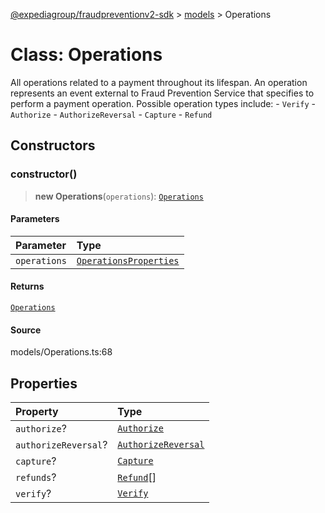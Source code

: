 [@expediagroup/fraudpreventionv2-sdk](../../index.md) > [models](../index.md) > Operations

# Class: Operations

All operations related to a payment throughout its lifespan. An operation represents an event external to Fraud Prevention Service that specifies to perform a payment operation. Possible operation types include: - `Verify` - `Authorize` - `AuthorizeReversal` - `Capture` - `Refund`

## Constructors

### constructor()

> **new Operations**(`operations`): [`Operations`](class.Operations.md)

#### Parameters

| Parameter    | Type                                                                      |
| :----------- | :------------------------------------------------------------------------ |
| `operations` | [`OperationsProperties`](../interfaces/interface.OperationsProperties.md) |

#### Returns

[`Operations`](class.Operations.md)

#### Source

models/Operations.ts:68

## Properties

| Property             | Type                                              |
| :------------------- | :------------------------------------------------ |
| `authorize`?         | [`Authorize`](class.Authorize.md)                 |
| `authorizeReversal`? | [`AuthorizeReversal`](class.AuthorizeReversal.md) |
| `capture`?           | [`Capture`](class.Capture.md)                     |
| `refunds`?           | [`Refund`](class.Refund.md)[]                     |
| `verify`?            | [`Verify`](class.Verify.md)                       |
